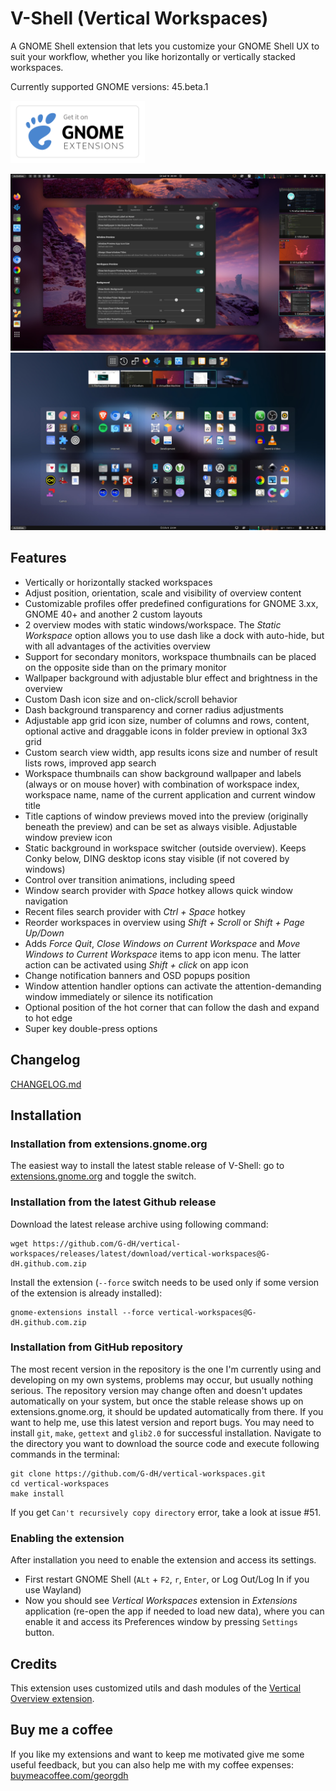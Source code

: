 # V-Shell (Vertical Workspaces)

A GNOME Shell extension that lets you customize your GNOME Shell UX to suit your workflow, whether you like horizontally or vertically stacked workspaces.

Currently supported GNOME versions: 45.beta.1

[<img alt="" height="100" src="https://raw.githubusercontent.com/andyholmes/gnome-shell-extensions-badge/master/get-it-on-ego.svg?sanitize=true">](https://extensions.gnome.org/extension/5177/vertical-workspaces/)

![Custom Overview Layout](screenshots/screenshot.jpg)
![Custom Overview Layout](screenshots/screenshot0.jpg)

## Features
- Vertically or horizontally stacked workspaces
- Adjust position, orientation, scale and visibility of overview content
- Customizable profiles offer predefined configurations for GNOME 3.xx, GNOME 40+ and another 2 custom layouts
- 2 overview modes with static windows/workspace. The *Static Workspace* option allows you to use dash like a dock with auto-hide, but with all advantages of the activities overview
- Support for secondary monitors, workspace thumbnails can be placed on the opposite side than on the primary monitor
- Wallpaper background with adjustable blur effect and brightness in the overview
- Custom Dash icon size and on-click/scroll behavior
- Dash background transparency and corner radius adjustments
- Adjustable app grid icon size, number of columns and rows, content, optional active and draggable icons in folder preview in optional 3x3 grid
- Custom search view width, app results icons size and number of result lists rows, improved app search
- Workspace thumbnails can show background wallpaper and labels (always or on mouse hover) with combination of workspace index, workspace name, name of the current application and current window title
- Title captions of window previews moved into the preview (originally beneath the preview) and can be set as always visible. Adjustable window preview icon
- Static background in workspace switcher (outside overview). Keeps Conky below, DING desktop icons stay visible (if not covered by windows)
- Control over transition animations, including speed
- Window search provider with *Space* hotkey allows quick window navigation
- Recent files search provider with *Ctrl + Space* hotkey
- Reorder workspaces in overview using *Shift + Scroll* or *Shift + Page Up/Down*
- Adds *Force Quit*, *Close Windows on Current Workspace* and *Move Windows to Current Workspace* items to app icon menu. The latter action can be activated using *Shift + click* on app icon
- Change notification banners and OSD popups position
- Window attention handler options can activate the attention-demanding window immediately or silence its notification
- Optional position of the hot corner that can follow the dash and expand to hot edge
- Super key double-press options

## Changelog
[CHANGELOG.md](CHANGELOG.md)

## Installation

### Installation from extensions.gnome.org
The easiest way to install the latest stable release of V-Shell: go to [extensions.gnome.org](https://extensions.gnome.org/extension/5177/vertical-workspaces/) and toggle the switch.

### Installation from the latest Github release
Download the latest release archive using following command:

    wget https://github.com/G-dH/vertical-workspaces/releases/latest/download/vertical-workspaces@G-dH.github.com.zip

Install the extension (`--force` switch needs to be used only if some version of the extension is already installed):

    gnome-extensions install --force vertical-workspaces@G-dH.github.com.zip

### Installation from GitHub repository
The most recent version in the repository is the one I'm currently using and developing on my own systems, problems may occur, but usually nothing serious. The repository version may change often and doesn't updates automatically on your system, but once the stable release shows up on extensions.gnome.org, it should be updated automatically from there. If you want to help me, use this latest version and report bugs.
You may need to install `git`, `make`, `gettext` and `glib2.0` for successful installation.
Navigate to the directory you want to download the source code and execute following commands in the terminal:

    git clone https://github.com/G-dH/vertical-workspaces.git
    cd vertical-workspaces
    make install

If you get `Can't recursively copy directory` error, take a look at issue #51.

### Enabling the extension
After installation you need to enable the extension and access its settings.

- First restart GNOME Shell (`ALt` + `F2`, `r`, `Enter`, or Log Out/Log In if you use Wayland)
- Now you should see *Vertical Workspaces* extension in *Extensions* application (re-open the app if needed to load new data), where you can enable it and access its Preferences window by pressing `Settings` button.

## Credits
This extension uses customized utils and dash modules of the [Vertical Overview extension](https://github.com/RensAlthuis/vertical-overview).

## Buy me a coffee
If you like my extensions and want to keep me motivated give me some useful feedback, but you can also help me with my coffee expenses:
[buymeacoffee.com/georgdh](https://buymeacoffee.com/georgdh)
